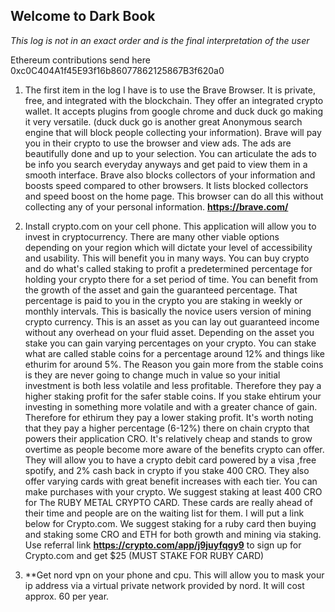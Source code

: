 ## Welcome to Dark Book
*This log is not in an exact order and is the final interpretation of the user*


Ethereum contributions send here 0xc0C404A1f45E93f16b86077862125867B3f620a0

1. The first item in the log I have is to use the Brave Browser. It is private, free, and integrated with the blockchain. They offer an integrated crypto wallet. It accepts plugins from google chrome and duck duck go making it very versatile. (duck duck go is another great Anonymous search engine that will block people collecting your information). Brave will pay you in their crypto to use the browser and view ads. The ads are beautifully done and up to your selection. You can articulate the ads to be info you search everyday anyways and get paid to view them in a smooth interface. Brave also blocks collectors of your information and boosts speed compared to other browsers. It lists blocked collectors and speed boost on the home page. This browser can do all this without collecting any of your personal information.
                                                                 **https://brave.com/**
                                                                 
2. Install crypto.com on your cell phone. This application will allow you to invest in cryptocurrency. There are many other viable options depending on your region which will dictate your level of accessibility and usability. This will benefit you in many ways. You can buy crypto and do what's called staking to profit a predetermined percentage for holding your crypto there for a set period of time. You can benefit from the growth of the asset and gain the guaranteed percentage. That percentage is paid to you in the crypto you are staking in weekly or monthly intervals. This is basically the novice users version of mining crypto currency. This is an asset as you can lay out guaranteed income without any overhead on your fluid asset. Depending on the asset you stake you can gain varying percentages on your crypto. You can stake what are called stable coins for a percentage around 12% and things like ethurim for around 5%. The Reason you gain more from the stable coins is they are never going to change much in value so your initial investment is both less volatile and less profitable. Therefore they pay a higher staking profit for the safer stable coins. If you stake ehtirum your investing in something more volatile and with a greater chance of gain. Therefore for ethirum they pay a lower staking profit. It's worth noting that they pay a higher percentage (6-12%) there on chain crypto that powers their application CRO. It's relatively cheap and stands to grow overtime as people become more aware of the benefits crypto can offer. They will allow you to have a crypto debit card powered by a visa ,free spotify, and 2% cash back in crypto if you stake 400 CRO. They also offer varying cards with great benefit increases with each tier. You can make purchases with your crypto. We suggest staking at least 400 CRO for The RUBY METAL CRYPTO CARD. These cards are really ahead of their time and people are on the waiting list for them. I will put a link below for Crypto.com. We suggest staking for a ruby card then buying and staking some CRO and ETH for both growth and mining via staking.
                                 Use referral link **https://crypto.com/app/j9juyfqgy9** to sign up for Crypto.com and get $25 (MUST STAKE FOR RUBY CARD)

3. **Get nord vpn on your phone and cpu. This will allow you to mask your ip address via a virtual private network provided by nord. It will cost approx. 60 per year.





